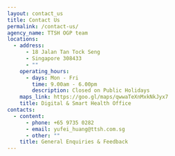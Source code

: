 ```yaml
---
layout: contact_us
title: Contact Us
permalink: /contact-us/
agency_name: TTSH OGP team
locations:
  - address:
      - 18 Jalan Tan Tock Seng
      - Singapore 308433
      - ""
    operating_hours:
      - days: Mon - Fri
        time: 9.00am - 6.00pm
        description: Closed on Public Holidays
    maps_link: https://goo.gl/maps/qwwaTeXnMxkNkJyx7
    title: Digital & Smart Health Office
contacts:
  - content:
      - phone: +65 9735 0282
      - email: yufei_huang@ttsh.com.sg
      - other: ""
    title: General Enquiries & Feedback
---
```

